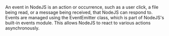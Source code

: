 An event in NodeJS is an action or occurrence, such as a user click, a file being read, or a message being received, that NodeJS can respond to. Events are managed using the EventEmitter class, which is part of NodeJS's built-in events module. This allows NodeJS to react to various actions asynchronously.
